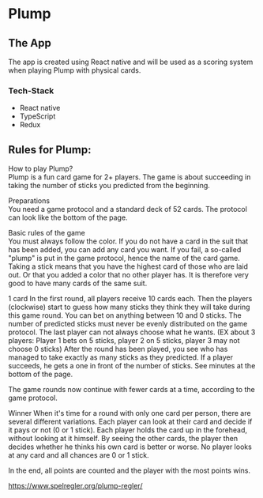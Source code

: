# Plump

## The App

The app is created using React native and will be used as a scoring system when playing Plump with physical cards.

### Tech-Stack

- React native<br/>
- TypeScript<br/>
- Redux<br/>

## Rules for Plump:

How to play Plump?<br/>
Plump is a fun card game for 2+ players. The game is about succeeding in taking the number of sticks you predicted from the beginning.

Preparations<br/>
You need a game protocol and a standard deck of 52 cards. The protocol can look like the bottom of the page.

Basic rules of the game<br/>
You must always follow the color. If you do not have a card in the suit that has been added, you can add any card you want. If you fail, a so-called "plump" is put in the game protocol, hence the name of the card game. Taking a stick means that you have the highest card of those who are laid out. Or that you added a color that no other player has. It is therefore very good to have many cards of the same suit.

1 card In the first round, all players receive 10 cards each. Then the players (clockwise) start to guess how many sticks they think they will take during this game round. You can bet on anything between 10 and 0 sticks. The number of predicted sticks must never be evenly distributed on the game protocol. The last player can not always choose what he wants. (EX about 3 players: Player 1 bets on 5 sticks, player 2 on 5 sticks, player 3 may not choose 0 sticks) After the round has been played, you see who has managed to take exactly as many sticks as they predicted. If a player succeeds, he gets a one in front of the number of sticks. See minutes at the bottom of the page.

The game rounds now continue with fewer cards at a time, according to the game protocol.

Winner When it's time for a round with only one card per person, there are several different variations. Each player can look at their card and decide if it pays or not (0 or 1 stick). Each player holds the card up in the forehead, without looking at it himself. By seeing the other cards, the player then decides whether he thinks his own card is better or worse. No player looks at any card and all chances are 0 or 1 stick.

In the end, all points are counted and the player with the most points wins.
 
https://www.spelregler.org/plump-regler/
